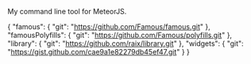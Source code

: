 My command line tool for MeteorJS.

{
    "famous": {
        "git": "https://github.com/Famous/famous.git"
    },
    "famousPolyfills": {
        "git": "https://github.com/Famous/polyfills.git"
    },
    "library": {
        "git": "https://github.com/raix/library.git"
    },
    "widgets": {
        "git": "https://gist.github.com/cae9a1e82279db45ef47.git"
    }
}
